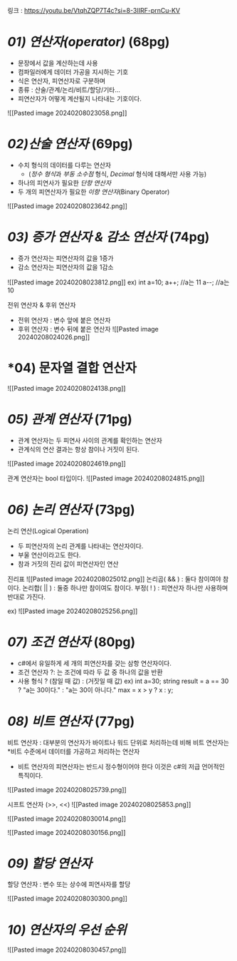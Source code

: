 링크 : https://youtu.be/VtqhZQP7T4c?si=8-3IIRF-prnCu-KV

# *01) 연산자(operator)* (68pg)
- 문장에서 값을 계산하는데 사용
- 컴파일러에게 데이터 가공을 지시하는 기호
- 식은 연산자, 피연산자로 구분하며
- 종류 : 산술/관계/논리/비트/할당/기타...
- 피연산자가 어떻게 계산될지 나타내는 기호이다.

![[Pasted image 20240208023058.png]]


# *02)산술 연산자* (69pg)
- 수치 형식의 데이터를 다루는 연산자
	- (*정수 형식*과 *부동 소수점* 형식, *Decimal* 형식에 대해서만 사용 가능)
- 하나의 피연사가 필요한 *단항 연산자*
- 두 개의 피연산자가 필요한 *이항 연산자*(Binary Operator)

![[Pasted image 20240208023642.png]]


# *03) 증가 연산자 & 감소 연산자* (74pg)
- 증가 연산자는 피연산자의 값을 1증가
- 감소 연산자는 피연산자의 값을 1감소

![[Pasted image 20240208023812.png]]
ex) 
int a=10;
a++; //a는 11
a--; //a는 10

전위 연산자 & 후위 연산자
- 전위 연산자 : 변수 앞에 붙은 연산자
- 후위 연산자 : 변수 뒤에 붙은 연산자
![[Pasted image 20240208024026.png]]


# *04) 문자열 결합 연산자
![[Pasted image 20240208024138.png]]


# *05) 관계 연산자* (71pg)
- 관계 연산자는 두 피연사 사이의 관계를 확인하는 연산자
- 관계식의 연산 결과는 항상 참이나 거짓이 된다.

![[Pasted image 20240208024619.png]]

관계 연산자는 bool 타입이다.
![[Pasted image 20240208024815.png]]


# *06) 논리 연산자* (73pg)
논리 연산(Logical Operation)
- 두 피연산자의 논리 관계를 나타내는 연산자이다.
- 부울 연산이라고도 한다.
- 참과 거짓의 진리 값이 피연산자인 연산

진리표
![[Pasted image 20240208025012.png]]
논리곱( && ) : 둘다 참이여야 참이다.
논리합( || ) : 둘중 하나만 참이여도 참이다.
부정( ! ) : 피연산자 하나만 사용하며 반대로 가진다.

ex)
![[Pasted image 20240208025256.png]]

# *07) 조건 연산자* (80pg)

- c#에서 유일하게 세 개의 피연산자를 갖는 삼항 연산자이다.
- 조건 연산자 ?: 는 조건에 따라 두 값 중 하나의 값을 반환
- 사용 형식 ? (참일 때 값) : (거짓일 때 값)
ex)
int a=30;
string result = a == 30 ? "a는 30이다." : "a는 30이 아니다."
max = x > y ? x : y;


# *08) 비트 연산자* (77pg)
비트 연산자 : 대부분의 연산자가 바이트나 워드 단위로 처리하는데 비해 비트 연산자는*비트 수준에서 데이터를 가공하고 처리하는 연산자
- 비트 연산자의 피연산자는 반드시 정수형이어야 한다 이것은 c#의 저급 언어적인 특직이다.

![[Pasted image 20240208025739.png]]


시프트 연산자 (>>, <<)
![[Pasted image 20240208025853.png]]

![[Pasted image 20240208030014.png]]

![[Pasted image 20240208030156.png]]



# *09) 할당 연산자*
할당 연산자 : 변수 또는 상수에 피연사자를 할당

![[Pasted image 20240208030300.png]]



# *10) 연산자의 우선 순위*

![[Pasted image 20240208030457.png]]
